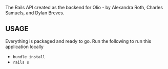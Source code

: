 The Rails API created as the backend for Olio - by Alexandra Roth, Charles Samuels, and Dylan Breves.

## USAGE
Everything is packaged and ready to go. Run the following to run this application locally

- ` bundle install `
- ` rails s `
